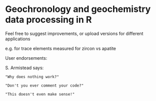 # Geochronology and geochemistry data processing in R



Feel free to suggest improvements, or upload versions for different applications

e.g. for trace elements measured for zircon vs apatite


User endorsements:

S. Armistead says: 

	"Why does nothing work?"

	"Don't you ever comment your code?"

	"This doesn't even make sense!"
